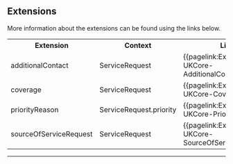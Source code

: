 ## Extensions

More information about the extensions can be found using the links below.

<table class="assets" title="Extension list">
<tr>
<th class="width20">Extension</th>
<th class="width20">Context</th>
<th class="width30">Link</th>
<th class="width30">Comment</th>
</tr>
<tr>
<td>additionalContact</td>
<td>ServiceRequest</td>
<td>{{pagelink:Extension-UKCore-AdditionalContact}}</td>
<td></td>
</tr>
<tr>
<td>coverage</td>
<td>ServiceRequest</td>
<td>{{pagelink:Extension-UKCore-Coverage}}</td>
<td></td>
</tr>
<tr>
<td>priorityReason</td>
<td>ServiceRequest.priority</td>
<td>{{pagelink:Extension-UKCore-PriorityReason}}</td>
<td></td>
</tr>
<tr>
<td>sourceOfServiceRequest</td>
<td>ServiceRequest</td>
<td>{{pagelink:Extension-UKCore-SourceOfServiceRequest}}</td>
<td></td>
</tr>
</table>

---